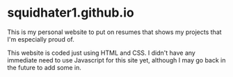 # squidhater1.github.io
This is my personal website to put on resumes that shows my projects that I'm especially proud of.

This website is coded just using HTML and CSS. I didn't have any immediate need to use Javascript for this site yet, although I may go back in the future to add some in.
